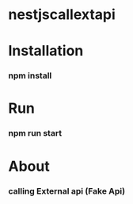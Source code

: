 # nestjscallextapi
# Installation
### npm install
# Run
### npm run start
# About
### calling External api (Fake Api)
